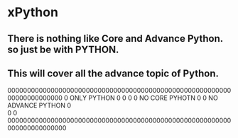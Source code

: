 # xPython

There is nothing like Core and Advance Python. so just be with PYTHON.
-----------------------------------------------------------------------
 This will cover all the advance topic of Python.
-----------------------------------------------------------------------



00000000000000000000000000000000000000000000000000000000000000000000000
0                                  ONLY PYTHON                        0
0                                                                     0
0                        NO CORE PYHOTN                               0
0       NO ADVANCE PYTHON                                             0  
0                                                                     0
000000000000000000000000000000000000000000000000000000000000000000000000
